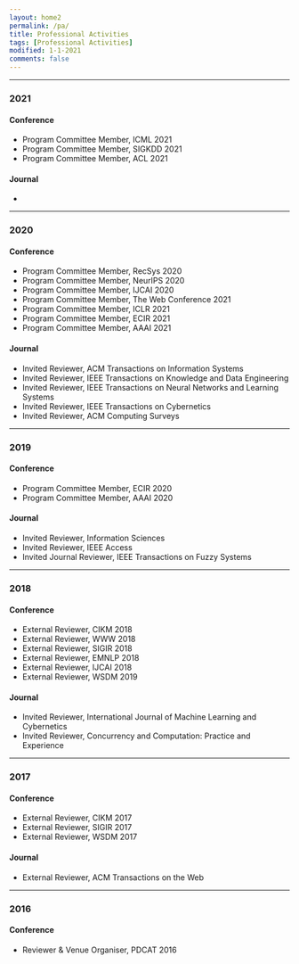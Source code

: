 ```yaml
---
layout: home2
permalink: /pa/
title: Professional Activities
tags: [Professional Activities]
modified: 1-1-2021
comments: false
---
```


----
### 2021
#### Conference
- Program Committee Member,  ICML 2021
- Program Committee Member,  SIGKDD 2021
- Program Committee Member,  ACL 2021

#### Journal

- 

----
### 2020
#### Conference
- Program Committee Member,  RecSys 2020
- Program Committee Member,  NeurIPS 2020
- Program Committee Member,  IJCAI 2020
- Program Committee Member,  The Web Conference 2021
- Program Committee Member,  ICLR 2021
- Program Committee Member,  ECIR 2021
- Program Committee Member,  AAAI 2021

#### Journal
- Invited Reviewer, ACM Transactions on Information Systems
- Invited Reviewer, IEEE Transactions on Knowledge and Data Engineering
- Invited Reviewer, IEEE Transactions on Neural Networks and Learning Systems
- Invited Reviewer, IEEE Transactions on Cybernetics
- Invited Reviewer, ACM Computing Surveys

----
### 2019
#### Conference
- Program Committee Member,  ECIR 2020
- Program Committee Member,  AAAI 2020

#### Journal
- Invited Reviewer,  Information Sciences
- Invited Reviewer,  IEEE Access
- Invited Journal Reviewer,  IEEE Transactions on Fuzzy Systems


----
### 2018
#### Conference
- External Reviewer, CIKM 2018
- External Reviewer, WWW 2018
- External Reviewer, SIGIR 2018
- External Reviewer, EMNLP 2018
- External Reviewer, IJCAI 2018
- External Reviewer, WSDM 2019

#### Journal
- Invited  Reviewer, International Journal of Machine Learning and Cybernetics
- Invited  Reviewer, Concurrency and Computation: Practice and Experience

----
### 2017

#### Conference

- External Reviewer, CIKM 2017
- External Reviewer, SIGIR 2017
- External Reviewer, WSDM 2017

#### Journal
- External Reviewer, ACM Transactions on the Web


----
### 2016
#### Conference

- Reviewer & Venue Organiser, PDCAT 2016

